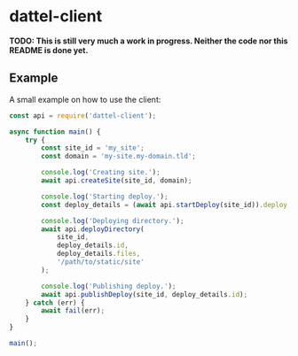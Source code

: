 # dattel-client

**TODO: This is still very much a work in progress. Neither the code nor this README is done yet.**

## Example

A small example on how to use the client:

```js
const api = require('dattel-client');

async function main() {
    try {
        const site_id = 'my_site';
        const domain = 'my-site.my-domain.tld';

        console.log('Creating site.');
        await api.createSite(site_id, domain);

        console.log('Starting deploy.');
        const deploy_details = (await api.startDeploy(site_id)).deploy;

        console.log('Deploying directory.');
        await api.deployDirectory(
            site_id,
            deploy_details.id,
            deploy_details.files,
            '/path/to/static/site'
        );

        console.log('Publishing deploy.');
        await api.publishDeploy(site_id, deploy_details.id);
    } catch (err) {
        await fail(err);
    }
}

main();
```
